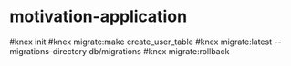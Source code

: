 # motivation-application


#knex init
#knex migrate:make create_user_table
#knex migrate:latest --migrations-directory db/migrations
#knex migrate:rollback